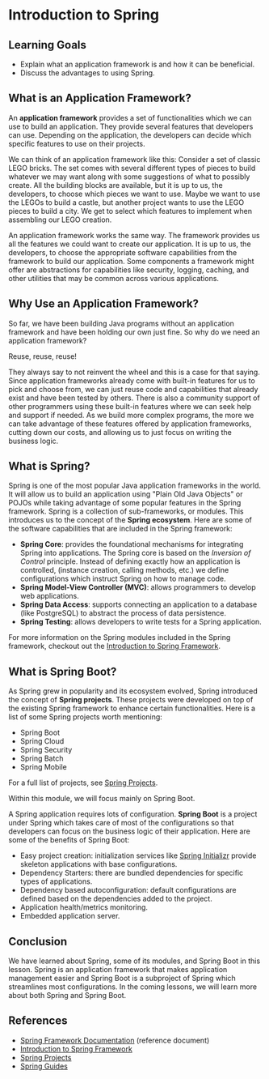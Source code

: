 # Introduction to Spring

## Learning Goals

- Explain what an application framework is and how it can be beneficial.
- Discuss the advantages to using Spring.

## What is an Application Framework?

An **application framework** provides a set of functionalities which we can use
to build an application. They provide several features that developers can use.
Depending on the application, the developers can decide which specific features
to use on their projects.

We can think of an application framework like this: Consider a set of classic
LEGO bricks. The set comes with several different types of pieces to build
whatever we may want along with some suggestions of what to possibly create.
All the building blocks are available, but it is up to us, the developers, to
choose which pieces we want to use. Maybe we want to use the LEGOs to build a
castle, but another project wants to use the LEGO pieces to build a city. We get
to select which features to implement when assembling our LEGO creation.

An application framework works the same way. The framework provides us all the
features we could want to create our application. It is up to us, the
developers, to choose the appropriate software capabilities from the framework
to build our application. Some components a framework might offer are
abstractions for capabilities like security, logging, caching, and other
utilities that may be common across various applications.

## Why Use an Application Framework?

So far, we have been building Java programs without an application framework and
have been holding our own just fine. So why do we need an application framework?

Reuse, reuse, reuse!

They always say to not reinvent the wheel and this is a case for that saying.
Since application frameworks already come with built-in features for us to
pick and choose from, we can just reuse code and capabilities that already exist
and have been tested by others. There is also a community support of other
programmers using these built-in features where we can seek help and support if
needed. As we build more complex programs, the more we can take advantage of
these features offered by application frameworks, cutting down our costs, and
allowing us to just focus on writing the business logic.

## What is Spring?

Spring is one of the most popular Java application frameworks in the world. It
will allow us to build an application using "Plain Old Java Objects" or POJOs
while taking advantage of some popular features in the Spring framework. Spring
is a collection of sub-frameworks, or modules. This introduces us to the concept
of the **Spring ecosystem**. Here are some of the software capabilities that
are included in the Spring framework:

- **Spring Core**: provides the foundational mechanisms for integrating Spring
  into applications. The Spring core is based on the _Inversion of Control_
  principle. Instead of defining exactly how an application is controlled,
  (instance creation, calling methods, etc.) we define configurations which
  instruct Spring on how to manage code.
- **Spring Model-View Controller (MVC)**: allows programmers to develop web
  applications.
- **Spring Data Access**: supports connecting an application to a database
  (like PostgreSQL) to abstract the process of data persistence.
- **Spring Testing**: allows developers to write tests for a Spring application.

For more information on the Spring modules included in the Spring framework,
checkout out the
[Introduction to Spring Framework](https://docs.spring.io/spring-framework/docs/4.0.x/spring-framework-reference/html/overview.html).

## What is Spring Boot?

As Spring grew in popularity and its ecosystem evolved, Spring introduced the
concept of **Spring projects**. These projects were developed on top of the
existing Spring framework to enhance certain functionalities. Here is a list of
some Spring projects worth mentioning:

- Spring Boot
- Spring Cloud
- Spring Security
- Spring Batch
- Spring Mobile

For a full list of projects, see [Spring Projects](https://spring.io/projects).

Within this module, we will focus mainly on Spring Boot.

A Spring application requires lots of configuration. **Spring Boot** is a
project under Spring which takes care of most of the configurations so that
developers can focus on the business logic of their application. Here are some
of the benefits of Spring Boot:

- Easy project creation: initialization services like
  [Spring Initializr](https://start.spring.io/) provide skeleton applications
  with base configurations.
- Dependency Starters: there are bundled dependencies for specific types of
  applications.
- Dependency based autoconfiguration: default configurations are defined based
  on the dependencies added to the project.
- Application health/metrics monitoring.
- Embedded application server.

## Conclusion

We have learned about Spring, some of its modules, and Spring Boot in this
lesson. Spring is an application framework that makes application management
easier and Spring Boot is a subproject of Spring which streamlines most
configurations. In the coming lessons, we will learn more about both Spring and
Spring Boot.

## References

- [Spring Framework Documentation](https://docs.spring.io/spring-framework/docs/current/reference/html/index.html)
  (reference document)
- [Introduction to Spring Framework](https://docs.spring.io/spring-framework/docs/4.0.x/spring-framework-reference/html/overview.html)
- [Spring Projects](https://spring.io/projects)
- [Spring Guides](https://spring.io/guides)
